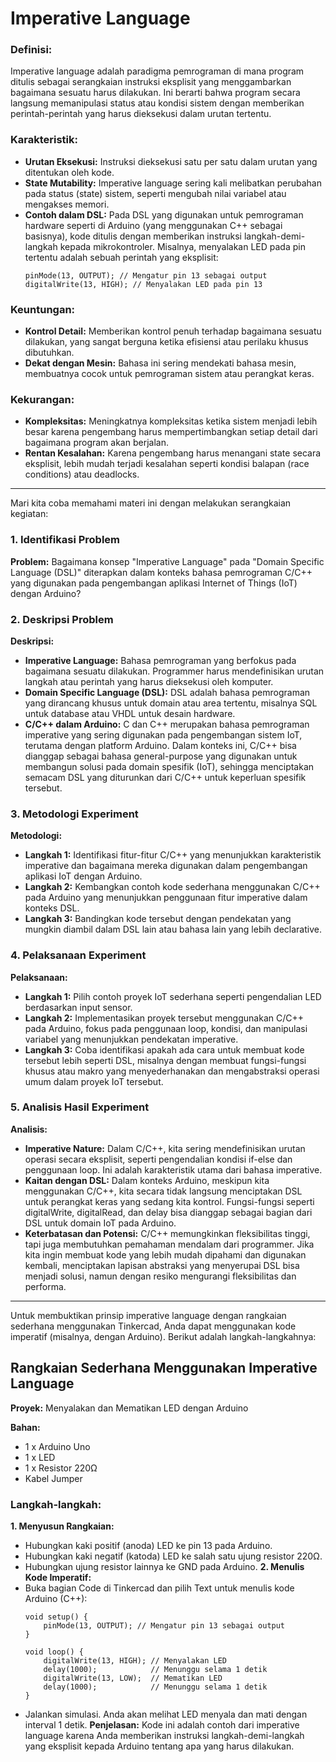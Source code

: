 
# Imperative Language

### Definisi:
Imperative language adalah paradigma pemrograman di mana program ditulis sebagai serangkaian instruksi eksplisit yang menggambarkan bagaimana sesuatu harus dilakukan. Ini berarti bahwa program secara langsung memanipulasi status atau kondisi sistem dengan memberikan perintah-perintah yang harus dieksekusi dalam urutan tertentu.

### Karakteristik:
- **Urutan Eksekusi:** Instruksi dieksekusi satu per satu dalam urutan yang ditentukan oleh kode.
- **State Mutability:** Imperative language sering kali melibatkan perubahan pada status (state) sistem, seperti mengubah nilai variabel atau mengakses memori.
- **Contoh dalam DSL:** Pada DSL yang digunakan untuk pemrograman hardware seperti di Arduino (yang menggunakan C++ sebagai basisnya), kode ditulis dengan memberikan instruksi langkah-demi-langkah kepada mikrokontroler. Misalnya, menyalakan LED pada pin tertentu adalah sebuah perintah yang eksplisit:
    ```
    pinMode(13, OUTPUT); // Mengatur pin 13 sebagai output
    digitalWrite(13, HIGH); // Menyalakan LED pada pin 13
    ```
### Keuntungan:
- **Kontrol Detail:** Memberikan kontrol penuh terhadap bagaimana sesuatu dilakukan, yang sangat berguna ketika efisiensi atau perilaku khusus dibutuhkan.
- **Dekat dengan Mesin:** Bahasa ini sering mendekati bahasa mesin, membuatnya cocok untuk pemrograman sistem atau perangkat keras.

### Kekurangan:
- **Kompleksitas:** Meningkatnya kompleksitas ketika sistem menjadi lebih besar karena pengembang harus mempertimbangkan setiap detail dari bagaimana program akan berjalan.
- **Rentan Kesalahan:** Karena pengembang harus menangani state secara eksplisit, lebih mudah terjadi kesalahan seperti kondisi balapan (race conditions) atau deadlocks.

---

Mari kita coba memahami materi ini dengan melakukan serangkaian kegiatan:
### 1. Identifikasi Problem
**Problem:** Bagaimana konsep "Imperative Language" pada "Domain Specific Language (DSL)" diterapkan dalam konteks bahasa pemrograman C/C++ yang digunakan pada pengembangan aplikasi Internet of Things (IoT) dengan Arduino?

### 2. Deskripsi Problem
**Deskripsi:**
- **Imperative Language:** Bahasa pemrograman yang berfokus pada bagaimana sesuatu dilakukan. Programmer harus mendefinisikan urutan langkah atau perintah yang harus dieksekusi oleh komputer.
- **Domain Specific Language (DSL):** DSL adalah bahasa pemrograman yang dirancang khusus untuk domain atau area tertentu, misalnya SQL untuk database atau VHDL untuk desain hardware.
- **C/C++ dalam Arduino:** C dan C++ merupakan bahasa pemrograman imperative yang sering digunakan pada pengembangan sistem IoT, terutama dengan platform Arduino. Dalam konteks ini, C/C++ bisa dianggap sebagai bahasa general-purpose yang digunakan untuk membangun solusi pada domain spesifik (IoT), sehingga menciptakan semacam DSL yang diturunkan dari C/C++ untuk keperluan spesifik tersebut.

### 3. Metodologi Experiment
**Metodologi:**
- **Langkah 1:** Identifikasi fitur-fitur C/C++ yang menunjukkan karakteristik imperative dan bagaimana mereka digunakan dalam pengembangan aplikasi IoT dengan Arduino.
- **Langkah 2:** Kembangkan contoh kode sederhana menggunakan C/C++ pada Arduino yang menunjukkan penggunaan fitur imperative dalam konteks DSL.
- **Langkah 3:** Bandingkan kode tersebut dengan pendekatan yang mungkin diambil dalam DSL lain atau bahasa lain yang lebih declarative.

### 4. Pelaksanaan Experiment
**Pelaksanaan:**
- **Langkah 1:** Pilih contoh proyek IoT sederhana seperti pengendalian LED berdasarkan input sensor.
- **Langkah 2:** Implementasikan proyek tersebut menggunakan C/C++ pada Arduino, fokus pada penggunaan loop, kondisi, dan manipulasi variabel yang menunjukkan pendekatan imperative.
- **Langkah 3:** Coba identifikasi apakah ada cara untuk membuat kode tersebut lebih seperti DSL, misalnya dengan membuat fungsi-fungsi khusus atau makro yang menyederhanakan dan mengabstraksi operasi umum dalam proyek IoT tersebut.

### 5. Analisis Hasil Experiment
**Analisis:**
- **Imperative Nature:** Dalam C/C++, kita sering mendefinisikan urutan operasi secara eksplisit, seperti pengendalian kondisi if-else dan penggunaan loop. Ini adalah karakteristik utama dari bahasa imperative.
- **Kaitan dengan DSL:** Dalam konteks Arduino, meskipun kita menggunakan C/C++, kita secara tidak langsung menciptakan DSL untuk perangkat keras yang sedang kita kontrol. Fungsi-fungsi seperti digitalWrite, digitalRead, dan delay bisa dianggap sebagai bagian dari DSL untuk domain IoT pada Arduino.
- **Keterbatasan dan Potensi:** C/C++ memungkinkan fleksibilitas tinggi, tapi juga membutuhkan pemahaman mendalam dari programmer. Jika kita ingin membuat kode yang lebih mudah dipahami dan digunakan kembali, menciptakan lapisan abstraksi yang menyerupai DSL bisa menjadi solusi, namun dengan resiko mengurangi fleksibilitas dan performa.

---

Untuk membuktikan prinsip imperative language dengan rangkaian sederhana menggunakan Tinkercad, Anda dapat menggunakan kode imperatif (misalnya, dengan Arduino). Berikut adalah langkah-langkahnya:

## Rangkaian Sederhana Menggunakan Imperative Language
**Proyek:** Menyalakan dan Mematikan LED dengan Arduino

**Bahan:**
- 1 x Arduino Uno
- 1 x LED
- 1 x Resistor 220Ω
- Kabel Jumper

### Langkah-langkah:
**1. Menyusun Rangkaian:**
- Hubungkan kaki positif (anoda) LED ke pin 13 pada Arduino.
- Hubungkan kaki negatif (katoda) LED ke salah satu ujung resistor 220Ω.
- Hubungkan ujung resistor lainnya ke GND pada Arduino.
**2. Menulis Kode Imperatif:**
- Buka bagian Code di Tinkercad dan pilih Text untuk menulis kode Arduino (C++):
    ```
    void setup() {
        pinMode(13, OUTPUT); // Mengatur pin 13 sebagai output
    }

    void loop() {
        digitalWrite(13, HIGH); // Menyalakan LED
        delay(1000);            // Menunggu selama 1 detik
        digitalWrite(13, LOW);  // Mematikan LED
        delay(1000);            // Menunggu selama 1 detik
    }
    ```
- Jalankan simulasi. Anda akan melihat LED menyala dan mati dengan interval 1 detik.
**Penjelasan:** Kode ini adalah contoh dari imperative language karena Anda memberikan instruksi langkah-demi-langkah yang eksplisit kepada Arduino tentang apa yang harus dilakukan.